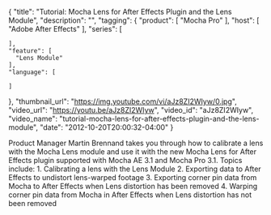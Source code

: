 {
  "title": "Tutorial: Mocha Lens for After Effects Plugin and the Lens Module",
  "description": "",
  "tagging": {
    "product": [
      "Mocha Pro"
    ],
    "host": [
      "Adobe After Effects"
    ],
    "series": [

    ],
    "feature": [
      "Lens Module"
    ],
    "language": [

    ]
  },
  "thumbnail_url": "https://img.youtube.com/vi/aJz8ZI2WIyw/0.jpg",
  "video_url": "https://youtu.be/aJz8ZI2WIyw",
  "video_id": "aJz8ZI2WIyw",
  "video_name": "tutorial-mocha-lens-for-after-effects-plugin-and-the-lens-module",
  "date": "2012-10-20T20:00:32-04:00"
}

Product Manager Martin Brennand takes you through how to calibrate a lens with
the Mocha Lens module and use it with the new Mocha Lens for After Effects
plugin supported with Mocha AE 3.1 and Mocha Pro 3.1. Topics include: 1\.
Calibrating a lens with the Lens Module 2\. Exporting data to After Effects to
undistort lens-warped footage 3\. Exporting corner pin data from Mocha to
After Effects when Lens distortion has been removed 4\. Warping corner pin
data from Mocha in After Effects when Lens distortion has not been removed


